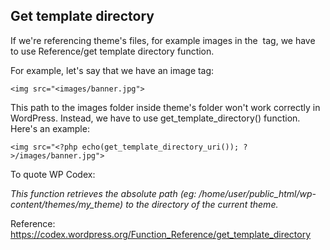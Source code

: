 ## Get template directory

If we're referencing theme's files, for example images in the <img> tag, we have to use Reference/get template directory function.

For example, let's say that we have an image tag:

	<img src="<images/banner.jpg">

This path to the images folder inside theme's folder won't work correctly in WordPress. Instead, we have to use get_template_directory() function. Here's an example:

	<img src="<?php echo(get_template_directory_uri()); ?>/images/banner.jpg">


To quote WP Codex: 

_This function retrieves the absolute path (eg: /home/user/public_html/wp-content/themes/my_theme) to the directory of the current theme._

Reference:
https://codex.wordpress.org/Function_Reference/get_template_directory

	



